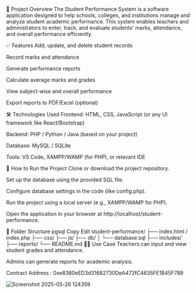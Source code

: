 📌 Project Overview
The Student Performance System is a software application designed to help schools, colleges, and institutions manage and analyze student academic performance. This system enables teachers and administrators to enter, track, and evaluate students’ marks, attendance, and overall performance efficiently.

✅ Features
Add, update, and delete student records

Record marks and attendance

Generate performance reports

Calculate average marks and grades

View subject-wise and overall performance

Export reports to PDF/Excel (optional)

🛠️ Technologies Used
Frontend: HTML, CSS, JavaScript (or any UI framework like React/Bootstrap)

Backend: PHP / Python / Java (based on your project)

Database: MySQL / SQLite

Tools: VS Code, XAMPP/WAMP (for PHP), or relevant IDE

🚀 How to Run the Project
Clone or download the project repository.

Set up the database using the provided SQL file.

Configure database settings in the code (like config.php).

Run the project using a local server (e.g., XAMPP/WAMP for PHP).

Open the application in your browser at http://localhost/student-performance.

📂 Folder Structure
pgsql
Copy
Edit
student-performance/
├── index.html / index.php
├── css/
├── js/
├── db/
│   └── database.sql
├── includes/
├── reports/
└── README.md
👨‍🏫 Use Case
Teachers can input and view student grades and attendance.

Admins can generate reports for academic analysis.

Contract Address : 0xe8380eED3d31682730DeA472fC4635FE1B45F789


![Screenshot 2025-05-26 124359](https://github.com/user-attachments/assets/4cffab41-58b1-46ab-bcb9-7bf0840dc06a)

